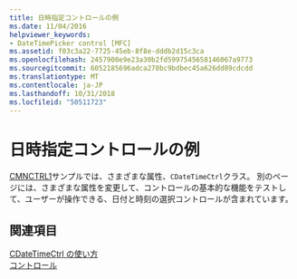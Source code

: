 ```yaml
---
title: 日時指定コントロールの例
ms.date: 11/04/2016
helpviewer_keywords:
- DateTimePicker control [MFC]
ms.assetid: f03c3a22-7725-45eb-8f8e-dddb2d15c3ca
ms.openlocfilehash: 2457900e9e23a30b2fd5997545658146067a9773
ms.sourcegitcommit: 6052185696adca270bc9bdbec45a626dd89cdcdd
ms.translationtype: MT
ms.contentlocale: ja-JP
ms.lasthandoff: 10/31/2018
ms.locfileid: "50511723"
---
```

# <a name="date-and-time-picker-control-examples"></a>日時指定コントロールの例

[CMNCTRL1](../visual-cpp-samples.md)サンプルでは、さまざまな属性、`CDateTimeCtrl`クラス。 別のページには、さまざまな属性を変更して、コントロールの基本的な機能をテストして、ユーザーが操作できる、日付と時刻の選択コントロールが含まれています。

## <a name="see-also"></a>関連項目

[CDateTimeCtrl の使い方](../mfc/using-cdatetimectrl.md)<br/>
[コントロール](../mfc/controls-mfc.md)

